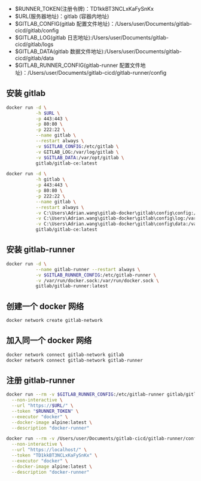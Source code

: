 - $RUNNER_TOKEN(注册令牌)：TD1kkBT3NCLxKaFySnKx
- $URL(服务器地址)：gitlab (容器内地址)
- $GITLAB_CONFIG(gitlab 配置文件地址)：/Users/user/Documents/gitlab-cicd/gitlab/config
- $GITLAB_LOG(gitlab 日志地址):/Users/user/Documents/gitlab-cicd/gitlab/logs
- $GITLAB_DATA(gitlab 数据文件地址):/Users/user/Documents/gitlab-cicd/gitlab/data
- $GITLAB_RUNNER_CONFIG(gitlab-runner 配置文件地址)：/Users/user/Documents/gitlab-cicd/gitlab-runner/config

## 安装 gitlab

```bash
docker run -d \
           -h $URL \
           -p 443:443 \
           -p 80:80 \
           -p 222:22 \
           --name gitlab \
           --restart always \
           -v $GITLAB_CONFIG:/etc/gitlab \
           -v GITLAB_LOG:/var/log/gitlab \
           -v $GITLAB_DATA:/var/opt/gitlab \
           gitlab/gitlab-ce:latest

```

```bash
docker run -d \
           -h gitlab \
           -p 443:443 \
           -p 80:80 \
           -p 222:22 \
           --name gitlab \
           --restart always \
           -v C:\Users\Adrian.wang\gitlab-docker\gitlab\config\config:/etc/gitlab \
           -v C:\Users\Adrian.wang\gitlab-docker\gitlab\config\log:/var/log/gitlab \
           -v C:\Users\Adrian.wang\gitlab-docker\gitlab\config\data:/var/opt/gitlab \
           gitlab/gitlab-ce:latest


```

## 安装 gitlab-runner

```bash
docker run -d \
           --name gitlab-runner --restart always \
           -v $GITLAB_RUNNER_CONFIG:/etc/gitlab-runner \
           -v /var/run/docker.sock:/var/run/docker.sock \
           gitlab/gitlab-runner:latest
```

## 创建一个 docker 网络

```bash
docker network create gitlab-network
```

## 加入同一个 docker 网络

```bash
docker network connect gitlab-network gitlab
docker network connect gitlab-network gitlab-runner
```

## 注册 gitlab-runner

```bash
docker run --rm -v $GITLAB_RUNNER_CONFIG:/etc/gitlab-runner gitlab/gitlab-runner register \
  --non-interactive \
  --url "https://$URL/" \
  --token "$RUNNER_TOKEN" \
  --executor "docker" \
  --docker-image alpine:latest \
  --description "docker-runner"

```

```bash
docker run --rm -v /Users/user/Documents/gitlab-cicd/gitlab-runner/config:/etc/gitlab-runner gitlab/gitlab-runner register \
  --non-interactive \
  --url "https://localhost/" \
  --token "TD1kkBT3NCLxKaFySnKx" \
  --executor "docker" \
  --docker-image alpine:latest \
  --description "docker-runner"


```
